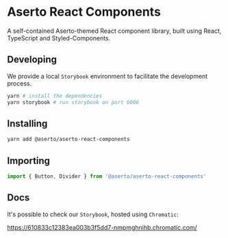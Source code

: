 # Aserto React Components

A self-contained Aserto-themed React component library, built using React, TypeScript and Styled-Components.

## Developing

We provide a local ``Storybook`` environment to facilitate the development process.

```bash
yarn # install the dependencies
yarn storybook # run storybook on port 6006
```

## Installing

```bash
yarn add @aserto/aserto-react-components
```

## Importing

```javascript
import { Button, Divider } from '@aserto/aserto-react-components'
```

## Docs

It's possible to check our ``Storybook``, hosted using `Chromatic`:

https://610833c12383ea003b3f5dd7-nmpmghnihb.chromatic.com/

